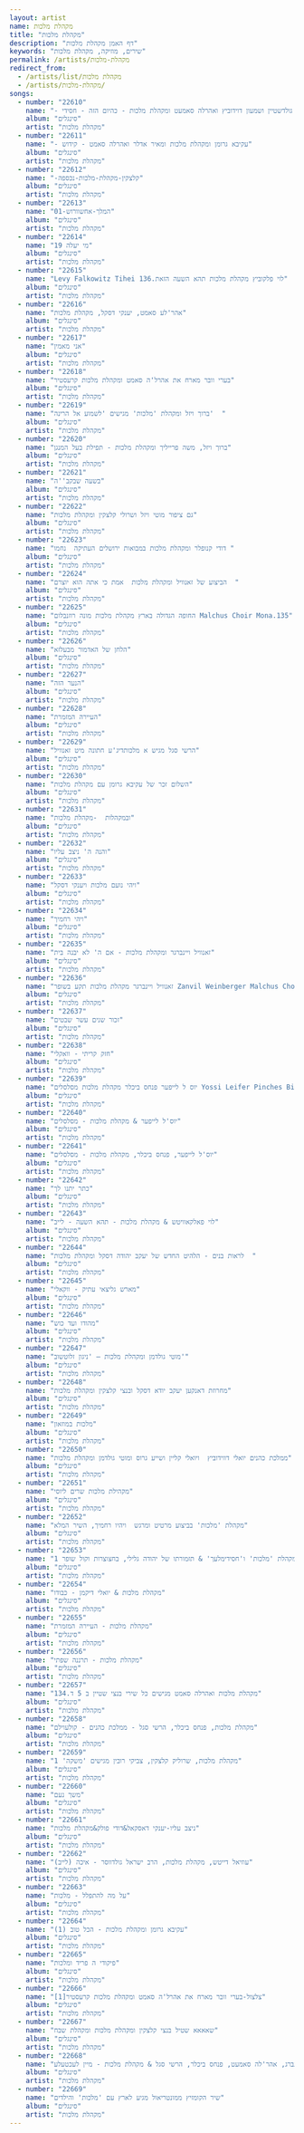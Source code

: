 ```yaml
---
layout: artist
name: מקהלת מלכות
title: "מקהלת מלכות"
description: "דף האמן מקהלת מלכות"
keywords: "שירים, מוזיקה, מקהלת מלכות"
permalink: /artists/מקהלת-מלכות
redirect_from:
  - /artists/list/מקהלת מלכות
  - /artists/מקהלת-מלכות/
songs:
  - number: "22610"
    name: "- מאיר גולדשטיין ושמעון דוידוביץ ואהרלה סאמעט ומקהלת מלכות - כהיום הזה - חסידי"
    album: "סינגלים"
    artist: "מקהלת מלכות"
  - number: "22611"
    name: "- עקיבא גרומן ומקהלת מלכות ומאיר אדלר ואהרלה סאמט - קידוש"
    album: "סינגלים"
    artist: "מקהלת מלכות"
  - number: "22612"
    name: "-קלצקין-מקהלת-מלכות-נכספה"
    album: "סינגלים"
    artist: "מקהלת מלכות"
  - number: "22613"
    name: "01-המלך-אחשוורוש"
    album: "סינגלים"
    artist: "מקהלת מלכות"
  - number: "22614"
    name: "19 מי יעלה"
    album: "סינגלים"
    artist: "מקהלת מלכות"
  - number: "22615"
    name: "Levy Falkowitz Tihei לוי פלקוביץ מקהלת מלכות תהא השעה הזאת.136"
    album: "סינגלים"
    artist: "מקהלת מלכות"
  - number: "22616"
    name: "אהר'לע סאמט, יענקי דסקל, מקהלת מלכות"
    album: "סינגלים"
    artist: "מקהלת מלכות"
  - number: "22617"
    name: "אני מאמין"
    album: "סינגלים"
    artist: "מקהלת מלכות"
  - number: "22618"
    name: "בערי וובר מארח את אהרל'ה סאמט ומקהלת מלכות קרעסטיר"
    album: "סינגלים"
    artist: "מקהלת מלכות"
  - number: "22619"
    name: "ברוך ויזל ומקהלת 'מלכות' מגישים 'לשמוע אל הרינה'  "
    album: "סינגלים"
    artist: "מקהלת מלכות"
  - number: "22620"
    name: "ברוך ויזל, משה פרייליך ומקהלת מלכות - תפילת בעל המנגן"
    album: "סינגלים"
    artist: "מקהלת מלכות"
  - number: "22621"
    name: "בשעה שבקב''ה"
    album: "סינגלים"
    artist: "מקהלת מלכות"
  - number: "22622"
    name: "גם ציפור מוטי ויזל ושרולי קלצקין ומקהלת מלכות"
    album: "סינגלים"
    artist: "מקהלת מלכות"
  - number: "22623"
    name: "דודי קנופלר ומקהלת מלכות במבואות ירושלים העתיקה  נחמו "
    album: "סינגלים"
    artist: "מקהלת מלכות"
  - number: "22624"
    name: "הביצוע של זאנוויל ומקהלת מלכות  אמת כי אתה הוא יוצרם  "
    album: "סינגלים"
    artist: "מקהלת מלכות"
  - number: "22625"
    name: "החופה הגדולה בארץ מקהלת מלכות מונה רוזנבלום Malchus Choir Mona.135"
    album: "סינגלים"
    artist: "מקהלת מלכות"
  - number: "22626"
    name: "הלחן של האדמור מבעלזא"
    album: "סינגלים"
    artist: "מקהלת מלכות"
  - number: "22627"
    name: "הנער הזה"
    album: "סינגלים"
    artist: "מקהלת מלכות"
  - number: "22628"
    name: "העיירה המזמרת"
    album: "סינגלים"
    artist: "מקהלת מלכות"
  - number: "22629"
    name: "הרשי סגל מגיש א מלכותדיג'ע חתונה מיט זאנוויל"
    album: "סינגלים"
    artist: "מקהלת מלכות"
  - number: "22630"
    name: "השלום זכר של עקיבא גרומן עם מקהלת מלכות"
    album: "סינגלים"
    artist: "מקהלת מלכות"
  - number: "22631"
    name: "ובמקהלות  -מקהלת מלכות"
    album: "סינגלים"
    artist: "מקהלת מלכות"
  - number: "22632"
    name: "והנה ה' ניצב עליו"
    album: "סינגלים"
    artist: "מקהלת מלכות"
  - number: "22633"
    name: "ויהי נועם מלכות ויענקי דסקל"
    album: "סינגלים"
    artist: "מקהלת מלכות"
  - number: "22634"
    name: "ויהי רחמיך"
    album: "סינגלים"
    artist: "מקהלת מלכות"
  - number: "22635"
    name: "זאנוויל ויינברגר ומקהלת מלכות - אם ה' לא יבנה בית"
    album: "סינגלים"
    artist: "מקהלת מלכות"
  - number: "22636"
    name: "זאנוויל ויינברגר מקהלת מלכות תקע בשופר Zanvil Weinberger Malchus Choir Teka Beshofar.135"
    album: "סינגלים"
    artist: "מקהלת מלכות"
  - number: "22637"
    name: "זכור שנים עשר שבטים"
    album: "סינגלים"
    artist: "מקהלת מלכות"
  - number: "22638"
    name: "חזק קריתי - וואקלי"
    album: "סינגלים"
    artist: "מקהלת מלכות"
  - number: "22639"
    name: "יוס ל לייפער פנחס ביכלר מקהלת מלכות מסלסלים Yossi Leifer Pinches Bichler Malchus Choir.298"
    album: "סינגלים"
    artist: "מקהלת מלכות"
  - number: "22640"
    name: "יוס'ל לייפער & מקהלת מלכות - מסלסלים"
    album: "סינגלים"
    artist: "מקהלת מלכות"
  - number: "22641"
    name: "יוס'ל לייפער, פנחס ביכלר, מקהלת מלכות - מסלסלים"
    album: "סינגלים"
    artist: "מקהלת מלכות"
  - number: "22642"
    name: "כתר יתנו לך"
    album: "סינגלים"
    artist: "מקהלת מלכות"
  - number: "22643"
    name: "לוי פאלקאוויטש & מקהלת מלכות - תהא השעה - לייב"
    album: "סינגלים"
    artist: "מקהלת מלכות"
  - number: "22644"
    name: "לראות בנים - הלהיט החדש של יעקב יהודה דסקל ומקהלת מלכות  "
    album: "סינגלים"
    artist: "מקהלת מלכות"
  - number: "22645"
    name: "מארש גליצאי עתיק - ווקאלי"
    album: "סינגלים"
    artist: "מקהלת מלכות"
  - number: "22646"
    name: "מהודו ועד כוש"
    album: "סינגלים"
    artist: "מקהלת מלכות"
  - number: "22647"
    name: "מוטי גולדמן ומקהלת מלכות – 'ניגון זלוטשוב'"
    album: "סינגלים"
    artist: "מקהלת מלכות"
  - number: "22648"
    name: "מחרוזת דאנקען יעקב יודא דסקל ובנצי קלצקין ומקהלת מלכות"
    album: "סינגלים"
    artist: "מקהלת מלכות"
  - number: "22649"
    name: "מלכות במוזאון"
    album: "סינגלים"
    artist: "מקהלת מלכות"
  - number: "22650"
    name: "ממלכת כהנים יואלי דווידוביץ  ויואלי קליין ושייע גרוס ומוטי גולדמן ומקהלת מלכות"
    album: "סינגלים"
    artist: "מקהלת מלכות"
  - number: "22651"
    name: "מקהילת מלכות שרים ליוסי"
    album: "סינגלים"
    artist: "מקהלת מלכות"
  - number: "22652"
    name: "מקהלת 'מלכות' בביצוע מרטיט ומרגש  ויהיו רחמיך, השיר המלא"
    album: "סינגלים"
    artist: "מקהלת מלכות"
  - number: "22653"
    name: "מקהלת 'מלכות' ו'חסידימלעך' & תזמורתו של יהודה גלילי, בחצוצרות וקול שופר 1"
    album: "סינגלים"
    artist: "מקהלת מלכות"
  - number: "22654"
    name: "מקהלת מלכות & יואלי דיקמן - כבודו"
    album: "סינגלים"
    artist: "מקהלת מלכות"
  - number: "22655"
    name: "מקהלת מלכות - העיירה המזמרת"
    album: "סינגלים"
    artist: "מקהלת מלכות"
  - number: "22656"
    name: "מקהלת מלכות - תרננה שפתי"
    album: "סינגלים"
    artist: "מקהלת מלכות"
  - number: "22657"
    name: "מקהלת מלכות ואהרלה סאמט מגישים כל שירי בנצי שטיין ב 5 ד.134"
    album: "סינגלים"
    artist: "מקהלת מלכות"
  - number: "22658"
    name: "מקהלת מלכות, פנחס ביכלר, הרשי סגל - ממלכת כהנים - קולעוילם"
    album: "סינגלים"
    artist: "מקהלת מלכות"
  - number: "22659"
    name: "מקהלת מלכות, שרוליק קלצקין, צביקי רובין מגישים 'משקה' 1"
    album: "סינגלים"
    artist: "מקהלת מלכות"
  - number: "22660"
    name: "משך נעם"
    album: "סינגלים"
    artist: "מקהלת מלכות"
  - number: "22661"
    name: "ניצב עליו-יענקי דאסקאל&דודי פולק&מקהלת מלכות"
    album: "סינגלים"
    artist: "מקהלת מלכות"
  - number: "22662"
    name: "עוזיאל דייטש, מקהלת מלכות, הרב ישראל גולדווסר - איכה (לייב)"
    album: "סינגלים"
    artist: "מקהלת מלכות"
  - number: "22663"
    name: "על מה להתפלל - מלכות"
    album: "סינגלים"
    artist: "מקהלת מלכות"
  - number: "22664"
    name: "עקיבא גרומן ומקהלת מלכות - הכל טוב (1)"
    album: "סינגלים"
    artist: "מקהלת מלכות"
  - number: "22665"
    name: "פיקודי ה פריד ומלכות"
    album: "סינגלים"
    artist: "מקהלת מלכות"
  - number: "22666"
    name: "צלצול-בערי וובר מארח את אהרל'ה סאמט ומקהלת מלכות קרעסטיר[1]"
    album: "סינגלים"
    artist: "מקהלת מלכות"
  - number: "22667"
    name: "שאאאא שטיל בנצי קלצקין ומקהלת מלכות ומקהלת שבח"
    album: "סינגלים"
    artist: "מקהלת מלכות"
  - number: "22668"
    name: "שוכי גולדשטין, הרשי רוטנברג, אהר'לה סאמעט, פנחס ביכלר, הרשי סגל & מקהלת מלכות - מיין לעכטעלע"
    album: "סינגלים"
    artist: "מקהלת מלכות"
  - number: "22669"
    name: "שיר הקומזיץ ממונטריאול מגיע לארץ עם 'מלכות' והילדים"
    album: "סינגלים"
    artist: "מקהלת מלכות"
---
```


